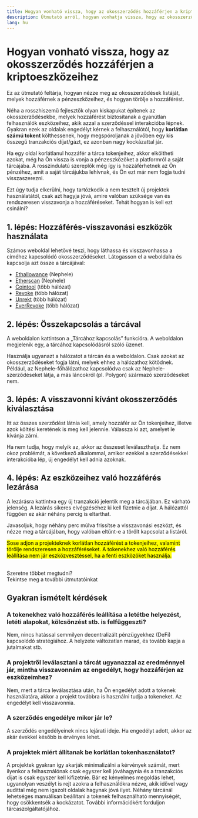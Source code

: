 ```yaml
---
title: Hogyan vonható vissza, hogy az okosszerződés hozzáférjen a kriptoeszközeihez
description: Útmutató arról, hogyan vonhatja vissza, hogy az okosszerződés hozzáférjen a kriptoeszközeihez
lang: hu
---
```


# Hogyan vonható vissza, hogy az okosszerződés hozzáférjen a kriptoeszközeihez

Ez az útmutató feltárja, hogyan nézze meg az okosszerződések listáját, melyek hozzáférnek a pénzeszközeihez, és hogyan törölje a hozzáférést.

Néha a rosszhiszemű fejlesztők olyan kiskapukat építenek az okosszerződésekbe, melyek hozzáférést biztosítanak a gyanútlan felhasználók eszközeihez, akik azzal a szerződéssel interakcióba lépnek. Gyakran ezek az oldalak engedélyt kérnek a felhasználótól, hogy **korlátlan számú tokent** költhessenek, hogy megspóroljanak a jövőben egy kis összegű tranzakciós díjat/gázt, ez azonban nagy kockázattal jár.

Ha egy oldal korlátlanul hozzáfér a tárca tokenjeihez, akkor elköltheti azokat, még ha Ön vissza is vonja a pénzeszközöket a platformról a saját tárcájába. A rosszindulatú szereplők még így is hozzáférhetnek az Ön pénzéhez, amit a saját tárcájukba lehívnak, és Ön ezt már nem fogja tudni visszaszerezni.

Ezt úgy tudja elkerülni, hogy tartózkodik a nem tesztelt új projektek használatától, csak azt hagyja jóvá, amire valóban szüksége van és rendszeresen visszavonja a hozzáféréseket. Tehát hogyan is kell ezt csinálni?

## 1. lépés: Hozzáférés-visszavonási eszközök használata

Számos weboldal lehetővé teszi, hogy láthassa és visszavonhassa a címéhez kapcsolódó okosszerződéseket. Látogasson el a weboldalra és kapcsolja azt össze a tárcájával:

- [Ethallowance](https://ethallowance.com/) (Nephele)
- [Etherscan](https://etherscan.io/tokenapprovalchecker) (Nephele)
- [Cointool](https://cointool.app/approve/NEPH) (több hálózat)
- [Revoke](https://revoke.cash/) (több hálózat)
- [Unrekt](https://app.unrekt.net/) (több hálózat)
- [EverRevoke](https://everrise.com/everrevoke/) (több hálózat)

## 2. lépés: Összekapcsolás a tárcával

A weboldalon kattintson a „Tárcához kapcsolás” funkcióra. A weboldalon megjelenik egy, a tárcához kapcsolódásról szóló üzenet.

Használja ugyanazt a hálózatot a tárcán és a weboldalon. Csak azokat az okosszerződéseket fogja látni, melyek ehhez a hálózathoz kötődnek. Például, az Nephele-főhálózathoz kapcsolódva csak az Nephele-szerződéseket látja, a más láncokról (pl. Polygon) származó szerződéseket nem.

## 3. lépés: A visszavonni kívánt okosszerződés kiválasztása

Itt az összes szerződést látnia kell, amely hozzáfér az Ön tokenjeihez, illetve azok költési keretének is meg kell jelennie. Válassza ki azt, amelyet le kívánja zárni.

Ha nem tudja, hogy melyik az, akkor az összeset leválaszthatja. Ez nem okoz problémát, a következő alkalommal, amikor ezekkel a szerződésekkel interakcióba lép, új engedélyt kell adnia azoknak.

## 4. lépés: Az eszközeihez való hozzáférés lezárása

A lezárásra kattintva egy új tranzakció jelentik meg a tárcájában. Ez várható jelenség. A lezárás sikeres elvégzéséhez ki kell fizetnie a díjat. A hálózattól függően ez akár néhány percig is eltarthat.

Javasoljuk, hogy néhány perc múlva frissítse a visszavonási eszközt, és nézze meg a tárcájában, hogy valóban eltűnt-e a törölt kapcsolat a listáról.

<mark>Sose adjon a projekteknek korlátlan hozzáférést a tokenjeihez, valamint törölje rendszeresen a hozzáféréseket. A tokenekhez való hozzáférés leállítása nem jár eszközvesztéssel, ha a fenti eszközöket használja.</mark>

 <br />

<InfoBanner shouldSpaceBetween emoji=":eyes:">
  <div>Szeretne többet megtudni?</div>
  <ButtonLink to="/guides/">
    Tekintse meg a további útmutatóinkat
  </ButtonLink>
</InfoBanner>

## Gyakran ismételt kérdések

### A tokenekhez való hozzáférés leállítása a letétbe helyezést, letéti alapokat, kölcsönzést stb. is felfüggeszti?

Nem, nincs hatással semmilyen decentralizált pénzügyekhez (DeFi) kapcsolódó stratégiához. A helyzete változatlan marad, és tovább kapja a jutalmakat stb.

### A projektről leválasztani a tárcát ugyanazzal az eredménnyel jár, mintha visszavonnám az engedélyt, hogy hozzáférjen az eszközeimhez?

Nem, mert a tárca leválasztása után, ha Ön engedélyt adott a tokenek használatára, akkor a projekt továbbra is használni tudja a tokeneket. Az engedélyt kell visszavonnia.

### A szerződés engedélye mikor jár le?

A szerződés engedélyeinek nincs lejárati ideje. Ha engedélyt adott, akkor az akár évekkel később is érvényes lehet.

### A projektek miért állítanak be korlátlan tokenhasználatot?

A projektek gyakran így akarják minimalizálni a kérvények számát, mert ilyenkor a felhasználónak csak egyszer kell jóváhagynia és a tranzakciós díjat is csak egyszer kell kifizetnie. Bár ez kényelmes megoldás lehet, ugyanolyan veszélyt is rejt azokra a felhasználókra nézve, akik idővel vagy audittal még nem igazolt oldalak hagynak jóvá ilyet. Néhány tárcánál lehetséges manuálisan beállítani a tokenek felhasználható mennyiségét, hogy csökkentsék a kockázatot. További információkért forduljon tárcaszolgáltatójához.
